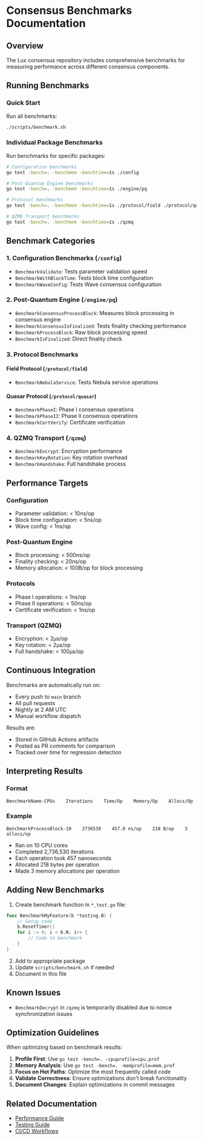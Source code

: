 # Consensus Benchmarks Documentation

## Overview

The Lux consensus repository includes comprehensive benchmarks for measuring performance across different consensus components.

## Running Benchmarks

### Quick Start

Run all benchmarks:
```bash
./scripts/benchmark.sh
```

### Individual Package Benchmarks

Run benchmarks for specific packages:

```bash
# Configuration benchmarks
go test -bench=. -benchmem -benchtime=1s ./config

# Post-Quantum Engine benchmarks  
go test -bench=. -benchmem -benchtime=1s ./engine/pq

# Protocol benchmarks
go test -bench=. -benchmem -benchtime=1s ./protocol/field ./protocol/quasar

# QZMQ Transport benchmarks
go test -bench=. -benchmem -benchtime=1s ./qzmq
```

## Benchmark Categories

### 1. Configuration Benchmarks (`/config`)
- `BenchmarkValidate`: Tests parameter validation speed
- `BenchmarkWithBlockTime`: Tests block time configuration
- `BenchmarkWaveConfig`: Tests Wave consensus configuration

### 2. Post-Quantum Engine (`/engine/pq`)
- `BenchmarkConsensusProcessBlock`: Measures block processing in consensus engine
- `BenchmarkConsensusIsFinalized`: Tests finality checking performance
- `BenchmarkProcessBlock`: Raw block processing speed
- `BenchmarkIsFinalized`: Direct finality check

### 3. Protocol Benchmarks
#### Field Protocol (`/protocol/field`)
- `BenchmarkNebulaService`: Tests Nebula service operations

#### Quasar Protocol (`/protocol/quasar`)
- `BenchmarkPhaseI`: Phase I consensus operations
- `BenchmarkPhaseII`: Phase II consensus operations  
- `BenchmarkCertVerify`: Certificate verification

### 4. QZMQ Transport (`/qzmq`)
- `BenchmarkEncrypt`: Encryption performance
- `BenchmarkKeyRotation`: Key rotation overhead
- `BenchmarkHandshake`: Full handshake process

## Performance Targets

### Configuration
- Parameter validation: < 10ns/op
- Block time configuration: < 5ns/op
- Wave config: < 1ns/op

### Post-Quantum Engine
- Block processing: < 500ns/op
- Finality checking: < 20ns/op
- Memory allocation: < 100B/op for block processing

### Protocols
- Phase I operations: < 1ns/op
- Phase II operations: < 50ns/op
- Certificate verification: < 1ns/op

### Transport (QZMQ)
- Encryption: < 2μs/op
- Key rotation: < 2μs/op
- Full handshake: < 100μs/op

## Continuous Integration

Benchmarks are automatically run on:
- Every push to `main` branch
- All pull requests
- Nightly at 2 AM UTC
- Manual workflow dispatch

Results are:
- Stored in GitHub Actions artifacts
- Posted as PR comments for comparison
- Tracked over time for regression detection

## Interpreting Results

### Format
```
BenchmarkName-CPUs    Iterations    Time/Op    Memory/Op    Allocs/Op
```

### Example
```
BenchmarkProcessBlock-10    2736530    457.0 ns/op    218 B/op    3 allocs/op
```
- Ran on 10 CPU cores
- Completed 2,736,530 iterations
- Each operation took 457 nanoseconds
- Allocated 218 bytes per operation
- Made 3 memory allocations per operation

## Adding New Benchmarks

1. Create benchmark function in `*_test.go` file:
```go
func BenchmarkMyFeature(b *testing.B) {
    // Setup code
    b.ResetTimer()
    for i := 0; i < b.N; i++ {
        // Code to benchmark
    }
}
```

2. Add to appropriate package
3. Update `scripts/benchmark.sh` if needed
4. Document in this file

## Known Issues

- `BenchmarkDecrypt` in `/qzmq` is temporarily disabled due to nonce synchronization issues

## Optimization Guidelines

When optimizing based on benchmark results:

1. **Profile First**: Use `go test -bench=. -cpuprofile=cpu.prof`
2. **Memory Analysis**: Use `go test -bench=. -memprofile=mem.prof`
3. **Focus on Hot Paths**: Optimize the most frequently called code
4. **Validate Correctness**: Ensure optimizations don't break functionality
5. **Document Changes**: Explain optimizations in commit messages

## Related Documentation

- [Performance Guide](./PERFORMANCE.md)
- [Testing Guide](./TESTING.md)
- [CI/CD Workflows](../.github/workflows/)
